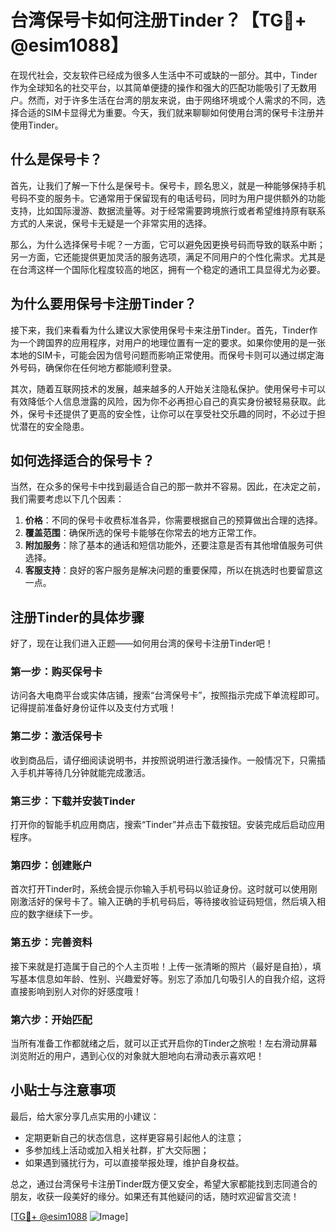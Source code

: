 # 台湾保号卡如何注册Tinder？【TG💪+ @esim1088】

在现代社会，交友软件已经成为很多人生活中不可或缺的一部分。其中，Tinder作为全球知名的社交平台，以其简单便捷的操作和强大的匹配功能吸引了无数用户。然而，对于许多生活在台湾的朋友来说，由于网络环境或个人需求的不同，选择合适的SIM卡显得尤为重要。今天，我们就来聊聊如何使用台湾的保号卡注册并使用Tinder。

## 什么是保号卡？

首先，让我们了解一下什么是保号卡。保号卡，顾名思义，就是一种能够保持手机号码不变的服务卡。它通常用于保留现有的电话号码，同时为用户提供额外的功能支持，比如国际漫游、数据流量等。对于经常需要跨境旅行或者希望维持原有联系方式的人来说，保号卡无疑是一个非常实用的选择。

那么，为什么选择保号卡呢？一方面，它可以避免因更换号码而导致的联系中断；另一方面，它还能提供更加灵活的服务选项，满足不同用户的个性化需求。尤其是在台湾这样一个国际化程度较高的地区，拥有一个稳定的通讯工具显得尤为必要。

## 为什么要用保号卡注册Tinder？

接下来，我们来看看为什么建议大家使用保号卡来注册Tinder。首先，Tinder作为一个跨国界的应用程序，对用户的地理位置有一定的要求。如果你使用的是一张本地的SIM卡，可能会因为信号问题而影响正常使用。而保号卡则可以通过绑定海外号码，确保你在任何地方都能顺利登录。

其次，随着互联网技术的发展，越来越多的人开始关注隐私保护。使用保号卡可以有效降低个人信息泄露的风险，因为你不必再担心自己的真实身份被轻易获取。此外，保号卡还提供了更高的安全性，让你可以在享受社交乐趣的同时，不必过于担忧潜在的安全隐患。

## 如何选择适合的保号卡？

当然，在众多的保号卡中找到最适合自己的那一款并不容易。因此，在决定之前，我们需要考虑以下几个因素：

1. **价格**：不同的保号卡收费标准各异，你需要根据自己的预算做出合理的选择。
2. **覆盖范围**：确保所选的保号卡能够在你常去的地方正常工作。
3. **附加服务**：除了基本的通话和短信功能外，还要注意是否有其他增值服务可供选择。
4. **客服支持**：良好的客户服务是解决问题的重要保障，所以在挑选时也要留意这一点。

## 注册Tinder的具体步骤

好了，现在让我们进入正题——如何用台湾的保号卡注册Tinder吧！

### 第一步：购买保号卡
访问各大电商平台或实体店铺，搜索“台湾保号卡”，按照指示完成下单流程即可。记得提前准备好身份证件以及支付方式哦！

### 第二步：激活保号卡
收到商品后，请仔细阅读说明书，并按照说明进行激活操作。一般情况下，只需插入手机并等待几分钟就能完成激活。

### 第三步：下载并安装Tinder
打开你的智能手机应用商店，搜索“Tinder”并点击下载按钮。安装完成后启动应用程序。

### 第四步：创建账户
首次打开Tinder时，系统会提示你输入手机号码以验证身份。这时就可以使用刚刚激活好的保号卡了。输入正确的手机号码后，等待接收验证码短信，然后填入相应的数字继续下一步。

### 第五步：完善资料
接下来就是打造属于自己的个人主页啦！上传一张清晰的照片（最好是自拍），填写基本信息如年龄、性别、兴趣爱好等。别忘了添加几句吸引人的自我介绍，这将直接影响到别人对你的好感度哦！

### 第六步：开始匹配
当所有准备工作都就绪之后，就可以正式开启你的Tinder之旅啦！左右滑动屏幕浏览附近的用户，遇到心仪的对象就大胆地向右滑动表示喜欢吧！

## 小贴士与注意事项

最后，给大家分享几点实用的小建议：
- 定期更新自己的状态信息，这样更容易引起他人的注意；
- 多参加线上活动或加入相关社群，扩大交际圈；
- 如果遇到骚扰行为，可以直接举报处理，维护自身权益。

总之，通过台湾保号卡注册Tinder既方便又安全，希望大家都能找到志同道合的朋友，收获一段美好的缘分。如果还有其他疑问的话，随时欢迎留言交流！

[[TG💪+ @esim1088](https://t.me/s/esim1088) ![Image](https://i.postimg.cc/4NQfJmqS/Snipaste-2025-05-13-00-14-12.png)]